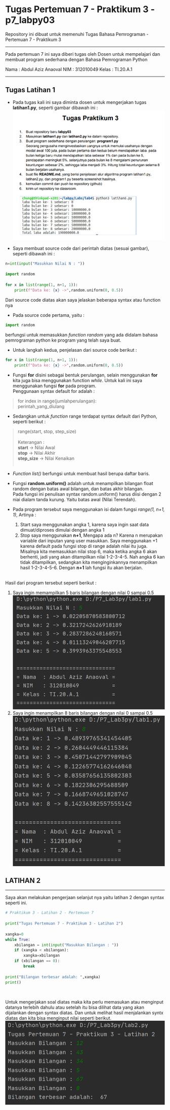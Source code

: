 # Tugas Pertemuan 7 - Praktikum 3 - p7_labpy03
Repository ini dibuat untuk memenuhi Tugas Bahasa Pemrograman - Pertemuan 7 - Praktikum 3
<hr>

Pada pertemuan 7 ini saya diberi tugas oleh Dosen untuk mempelajari dan membuat program sederhana dengan Bahasa Pemrograman Python<br>

Nama : Abdul Aziz Anaoval
NIM : 312010049
Kelas : TI.20.A.1
<hr>

## Tugas Latihan 1

* Pada tugas kali ini saya diminta dosen untuk mengerjakan tugas **latihan1.py**, seperti gambar dibawah ini :<br>
![Soal latihan 1](foto/1.png) <br>

* Saya membuat source code dari perintah diatas (sesuai gambar), seperti dibawah ini :<br>
``` python
n=int(input("Masukkan Nilai N : "))

import random

for x in list(range(1, n+1, 1)):
    print(f"Data ke: {x} ->",random.uniform(0, 0.5))
``` 

Dari source code diatas akan saya jelaskan beberapa syntax atau function nya<br>
* Pada source code pertama, yaitu :<br>
``` python
import random
```
berfungsi untuk memasukkan *function random* yang ada didalam bahasa pemrograman python ke program yang telah saya buat.

* Untuk langkah kedua, penjelasan dari source code berikut :<br>
``` python
for x in list(range(1, n+1, 1)):
    print(f"Data ke: {x} ->",random.uniform(0, 0.5))
``` 

* Fungsi **for** disini sebagai bentuk perulangan, selain menggunakan **for** kita juga bisa menggunakan function *while*. Untuk kali ini saya menggunakan fungsi **for** pada program.<br>
Penggunaan syntax default for adalah :<br>
> for index in range(jumlahperulangan): <br>
>     perintah_yang_diulang

* Sedangkan untuk *function* range terdapat syntax default dari Python, seperti berikut :<br>
> range(start, stop, step_size)<br><br>
> Keterangan : <br>
> **start** -> Nilai Awal<br>
> **stop** -> Nilai Akhir<br>
> **step_size** -> Nilai Kenaikan<br><br>

* *Function list()* berfungsi untuk membuat hasil berupa daftar baris.<br>

* Fungsi **random.uniform()** adalah untuk menampilkan bilangan float random dengan batas awal bilangan, dan batas akhir bilangan.<br>
Pada fungsi ini penulisan syntax random.uniform() harus diisi dengan 2 niai dialam tanda kurung. Yaitu batas awal (Nilai Terendah). <br>

* Pada program tersebut saya menggunakan isi dalam fungsi *range(1, n+1, 1)*, Artinya : <br>
    1. Start saya menggunakan angka 1, karena saya ingin saat data dimuat/diproses dimulai dengan angka 1<br>
    2. Stop saya menggunakan **n+1**, Mengapa ada n? Karena n merupakan variable dari inputan yang user masukkan. Saya menggunakan +1 karena default pada fungsi stop di range adalah nilai itu juga. Misalnya kita memasukkan nilai stop 6, maka ketika angka 6 akan berhenti, jadi yang akan ditampilkan nilai 1-2-3-4-5. Nah angka 6 kan tidak ditampilkan, sedangkan kita menginginkannya menampilkan hasil 1-2-3-4-5-6. Dengan **n+1** lah fungsi itu akan berjalan.
    <br>
Hasil dari program tersebut seperti berikut :<br>
1. Saya ingin memampilkan 5 baris bilangan dengan nilai 0 sampai 0.5<br>
![Gambar Latihan 1](foto/5.png)<br>
2. Saya ingin menampilkan 8 baris bilangan dengan nilai 0 sampai 0.5<br>
![Soal 8 Biangan](foto/8.png)<br>

## LATIHAN 2
<hr>

Saya akan melakukan pengerjaan selanjut nya yaitu latihan 2 dengan syntax seperti ini.
```` python
# Praktikum 3 - Latihan 2 - Pertemuan 7

print("Tugas Pertemuan 7 - Praktikum 3 - Latihan 2")

xangka=0
while True:
    xbilangan = int(input("Masukkan Bilangan : "))
    if (xangka < xbilangan):
        xangka=xbilangan
    if (xbilangan == 0):
        break

print("Bilangan terbesar adalah: ",xangka)
print()
````
<br>

Untuk mengerjakan soal diatas maka kita perlu memasukan atau menginput datanya terlebih dahulu atau setelah itu bisa dilihat data yang akan dijalankan dengan syntax diatas.
Dan untuk melihat hasil menjalankan syntx diatas dan kita bisa menginput nilai seperti berikut.<br>
![Menampilkan hasil syntak diatas](foto/pp.png)<br>
